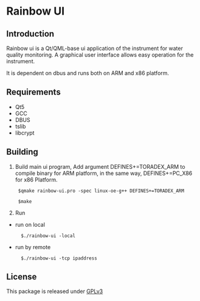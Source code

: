Rainbow UI
==========

Introduction
------------

Rainbow ui is a Qt/QML-base ui application of the instrument for water quality monitoring. A graphical user interface allows easy operation for the instrument.

It is dependent on dbus and runs both on ARM and x86 platform.

Requirements
------------

- Qt5
- GCC
- DBUS
- tslib
- libcrypt

Building
--------

1. Build main ui program, Add argument DEFINES+=TORADEX_ARM to compile binary for ARM platform, in the same way, DEFINES+=PC_X86 for x86 Platform.

		$qmake rainbow-ui.pro -spec linux-oe-g++ DEFINES+=TORADEX_ARM

		$make

2. Run

- run on local

		$./rainbow-ui -local

- run by remote

		$./rainbow-ui -tcp ipaddress

License
-------

This package is released under [GPLv3](https://opensource.org/licenses/GPL-3.0)
